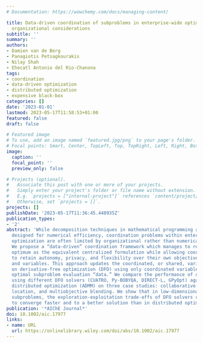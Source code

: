 ```yaml
---
# Documentation: https://wowchemy.com/docs/managing-content/

title: Data-driven coordination of subproblems in enterprise-wide optimization under
  organizational considerations
subtitle: ''
summary: ''
authors:
- Damien van de Berg
- Panagiotis Petsagkourakis
- Nilay Shah
- Ehecatl Antonio del Rio-Chanona
tags:
- coordination
- data-driven optimization
- distributed optimization
- expensive black-box
categories: []
date: '2023-01-01'
lastmod: 2023-05-17T11:58:53+01:00
featured: false
draft: false

# Featured image
# To use, add an image named `featured.jpg/png` to your page's folder.
# Focal points: Smart, Center, TopLeft, Top, TopRight, Left, Right, BottomLeft, Bottom, BottomRight.
image:
  caption: ''
  focal_point: ''
  preview_only: false

# Projects (optional).
#   Associate this post with one or more of your projects.
#   Simply enter your project's folder or file name without extension.
#   E.g. `projects = ["internal-project"]` references `content/project/deep-learning/index.md`.
#   Otherwise, set `projects = []`.
projects: []
publishDate: '2023-05-17T11:36:45.448935Z'
publication_types:
- '2'
abstract: 'While decomposition techniques in mathematical programming are usually
  designed for numerical efficiency, coordination problems within enterprise-wide
  optimization are often limited by organizational rather than numerical considerations.
  We propose a “data-driven” coordination framework which manages to recover the same
  optimum as the equivalent centralized formulation while allowing coordinating agents
  to retain autonomy, privacy, and flexibility over their own objectives, constraints,
  and variables. This approach updates the coordinated, or shared, variables based
  on derivative-free optimization (DFO) using only coordinated variables to agent-level
  optimal subproblem evaluation “data.” We compare the performance of our framework
  using different DFO solvers (CUATRO, Py-BOBYQA, DIRECT-L, GPyOpt) against conventional
  distributed optimization (ADMM) on three case studies: collaborative learning, facility
  location, and multiobjective blending. We show that in low-dimensional and nonconvex
  subproblems, the exploration-exploitation trade-offs of DFO solvers can be leveraged
  to converge faster and to a better solution than in distributed optimization.'
publication: '*AIChE Journal*'
doi: 10.1002/aic.17977
links:
- name: URL
  url: https://onlinelibrary.wiley.com/doi/abs/10.1002/aic.17977
---
```


